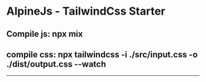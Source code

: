 # AlpineJs - TailwindCss Starter
## Compile js: npx mix
## compile css:  npx tailwindcss -i ./src/input.css -o ./dist/output.css --watch

***